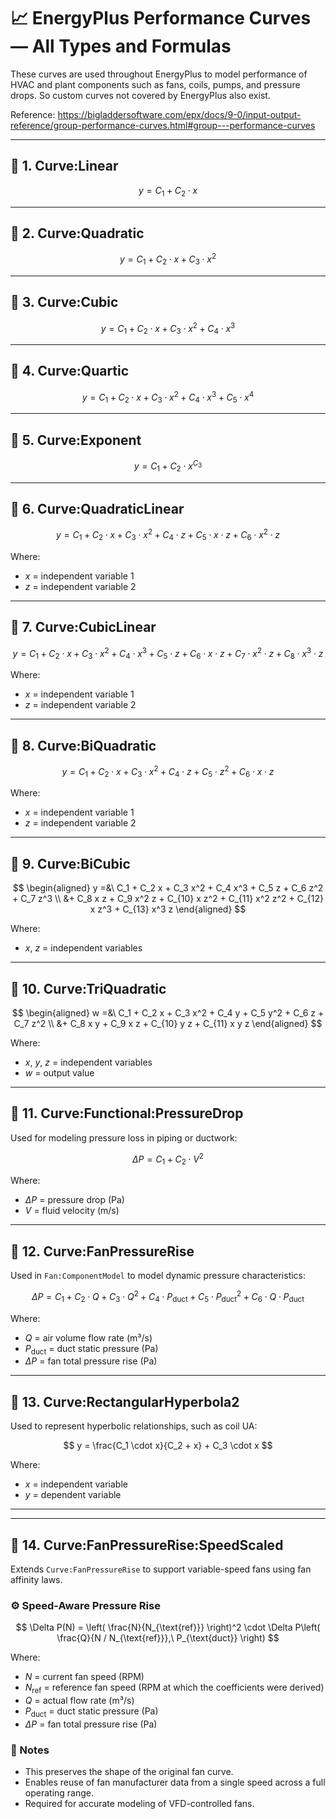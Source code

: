 # 📈 EnergyPlus Performance Curves — All Types and Formulas

These curves are used throughout EnergyPlus to model performance of HVAC and plant components such as fans, coils, pumps, and pressure drops. So custom curves not covered by EnergyPlus also exist.

Reference: https://bigladdersoftware.com/epx/docs/9-0/input-output-reference/group-performance-curves.html#group---performance-curves

---

## 🔹 1. Curve:Linear

$$
y = C_1 + C_2 \cdot x
$$

---

## 🔹 2. Curve:Quadratic

$$
y = C_1 + C_2 \cdot x + C_3 \cdot x^2
$$

---

## 🔹 3. Curve:Cubic

$$
y = C_1 + C_2 \cdot x + C_3 \cdot x^2 + C_4 \cdot x^3
$$

---

## 🔹 4. Curve:Quartic

$$
y = C_1 + C_2 \cdot x + C_3 \cdot x^2 + C_4 \cdot x^3 + C_5 \cdot x^4
$$

---

## 🔹 5. Curve:Exponent

$$
y = C_1 + C_2 \cdot x^{C_3}
$$

---

## 🔹 6. Curve:QuadraticLinear

$$
y = C_1 + C_2 \cdot x + C_3 \cdot x^2 + C_4 \cdot z + C_5 \cdot x \cdot z + C_6 \cdot x^2 \cdot z
$$

Where:
- $x$ = independent variable 1  
- $z$ = independent variable 2

---

## 🔹 7. Curve:CubicLinear

$$
y = C_1 + C_2 \cdot x + C_3 \cdot x^2 + C_4 \cdot x^3 + C_5 \cdot z + C_6 \cdot x \cdot z + C_7 \cdot x^2 \cdot z + C_8 \cdot x^3 \cdot z
$$

Where:
- $x$ = independent variable 1  
- $z$ = independent variable 2

---

## 🔹 8. Curve:BiQuadratic

$$
y = C_1 + C_2 \cdot x + C_3 \cdot x^2 + C_4 \cdot z + C_5 \cdot z^2 + C_6 \cdot x \cdot z
$$

Where:
- $x$ = independent variable 1  
- $z$ = independent variable 2

---

## 🔹 9. Curve:BiCubic

$$
\begin{aligned}
y =&\ C_1 + C_2 x + C_3 x^2 + C_4 x^3 + C_5 z + C_6 z^2 + C_7 z^3 \\
   &+ C_8 x z + C_9 x^2 z + C_{10} x z^2 + C_{11} x^2 z^2 + C_{12} x z^3 + C_{13} x^3 z
\end{aligned}
$$

Where:
- $x$, $z$ = independent variables

---

## 🔹 10. Curve:TriQuadratic

$$
\begin{aligned}
w =&\ C_1 + C_2 x + C_3 x^2 + C_4 y + C_5 y^2 + C_6 z + C_7 z^2 \\
   &+ C_8 x y + C_9 x z + C_{10} y z + C_{11} x y z
\end{aligned}
$$

Where:
- $x$, $y$, $z$ = independent variables  
- $w$ = output value

---

## 🔹 11. Curve:Functional:PressureDrop

Used for modeling pressure loss in piping or ductwork:

$$
\Delta P = C_1 + C_2 \cdot V^2
$$

Where:
- $\Delta P$ = pressure drop (Pa)  
- $V$ = fluid velocity (m/s)

---

## 🔹 12. Curve:FanPressureRise

Used in `Fan:ComponentModel` to model dynamic pressure characteristics:

$$
\Delta P = C_1 + C_2 \cdot Q + C_3 \cdot Q^2 + C_4 \cdot P_{\text{duct}} + C_5 \cdot P_{\text{duct}}^2 + C_6 \cdot Q \cdot P_{\text{duct}}
$$

Where:
- $Q$ = air volume flow rate (m³/s)  
- $P_{\text{duct}}$ = duct static pressure (Pa)  
- $\Delta P$ = fan total pressure rise (Pa)

---

## 🔹 13. Curve:RectangularHyperbola2

Used to represent hyperbolic relationships, such as coil UA:

$$
y = \frac{C_1 \cdot x}{C_2 + x} + C_3 \cdot x
$$

Where:
- $x$ = independent variable  
- $y$ = dependent variable

---

---

## 🔹 14. Curve:FanPressureRise:SpeedScaled

Extends `Curve:FanPressureRise` to support variable-speed fans using fan affinity laws.

### ⚙️ Speed-Aware Pressure Rise

$$
\Delta P(N) = \left( \frac{N}{N_{\text{ref}}} \right)^2 \cdot \Delta P\left( \frac{Q}{N / N_{\text{ref}}},\ P_{\text{duct}} \right)
$$

Where:
- $N$ = current fan speed (RPM)  
- $N_{\text{ref}}$ = reference fan speed (RPM at which the coefficients were derived)  
- $Q$ = actual flow rate (m³/s)  
- $P_{\text{duct}}$ = duct static pressure (Pa)  
- $\Delta P$ = fan total pressure rise (Pa)

### 🧠 Notes
- This preserves the shape of the original fan curve.
- Enables reuse of fan manufacturer data from a single speed across a full operating range.
- Required for accurate modeling of VFD-controlled fans.
